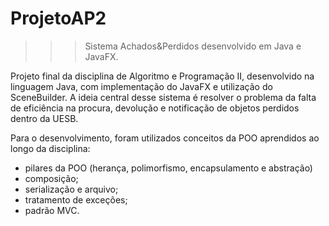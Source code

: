 # ProjetoAP2
>>> Sistema Achados&Perdidos desenvolvido em Java e JavaFX.

Projeto final da disciplina de Algoritmo e Programação II, desenvolvido na linguagem Java, 
com implementação do JavaFX e utilização do SceneBuilder. A ideia central desse sistema é 
resolver o problema da falta de eficiência  na procura, devolução e notificação de objetos 
perdidos dentro da UESB.

Para o desenvolvimento, foram utilizados conceitos da POO aprendidos ao longo da disciplina:
  - pilares da POO (herança, polimorfismo, encapsulamento e abstração)
  - composição;
  - serialização e arquivo;
  - tratamento de exceções;
  - padrão MVC.
